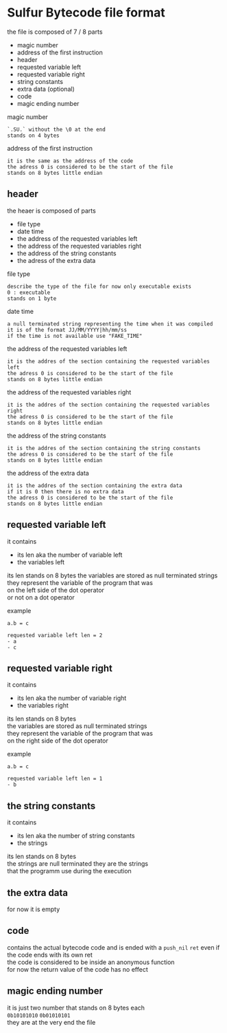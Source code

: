 # Sulfur Bytecode file format 

the file is composed of 7 / 8 parts
- magic number
- address of the first instruction
- header
- requested variable left
- requested variable right
- string constants
- extra data (optional)
- code
- magic ending number

magic number

	`.SU.` without the \0 at the end 
	stands on 4 bytes

address of the first instruction

	it is the same as the address of the code
	the adress 0 is considered to be the start of the file
	stands on 8 bytes little endian

## header

the heaer is composed of parts
- file type
- date time
- the address of the requested variables left
- the address of the requested variables right
- the address of the string constants
- the adress of the extra data

file type

	describe the type of the file for now only executable exists
	0 : executable
	stands on 1 byte

date time

	a null terminated string representing the time when it was compiled
	it is of the format JJ/MM/YYYY|hh/mm/ss
	if the time is not available use "FAKE_TIME"

the address of the requested variables left

	it is the addres of the section containing the requested variables left
	the adress 0 is considered to be the start of the file
	stands on 8 bytes little endian

the address of the requested variables right

	it is the addres of the section containing the requested variables right
	the adress 0 is considered to be the start of the file
	stands on 8 bytes little endian

the address of the string constants

	it is the addres of the section containing the string constants
	the adress 0 is considered to be the start of the file
	stands on 8 bytes little endian

the address of the extra data

	it is the addres of the section containing the extra data
	if it is 0 then there is no extra data
	the adress 0 is considered to be the start of the file
	stands on 8 bytes little endian

## requested variable left
it contains
- its len aka the number of variable left
- the variables left

its len stands on 8 bytes
the variables are stored as null terminated strings \
they represent the variable of the program that was  \
on the left side of the dot operator \
or not on a dot operator

example

	a.b = c

	requested variable left len = 2
	- a
	- c

## requested variable right
it contains
- its len aka the number of variable right
- the variables right

its len stands on 8 bytes \
the variables are stored as null terminated strings \
they represent the variable of the program that was  \
on the right side of the dot operator

example

	a.b = c

	requested variable left len = 1
	- b

## the string constants
it contains
- its len aka the number of string constants
- the strings

its len stands on 8 bytes \
the strings are null terminated they are the strings \
that the programm use during the execution

## the extra data
for now it is empty

## code
contains the actual bytecode code
and is ended with a `push_nil` `ret` even if the code ends with its own ret \
the code is considered to be inside an anonymous function \
for now the return value of the code has no effect 


## magic ending number
it is just two number that stands on 8 bytes each \
`0b10101010` `0b01010101` \
they are at the very end the file